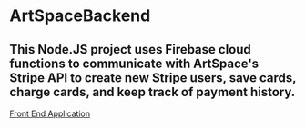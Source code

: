 # ArtSpaceBackend
## This Node.JS project uses Firebase cloud functions to communicate with ArtSpace's Stripe API to create new Stripe users, save cards, charge cards, and keep track of payment history. 
[Front End Application](https://github.com/atj3097/ArtSpace)
